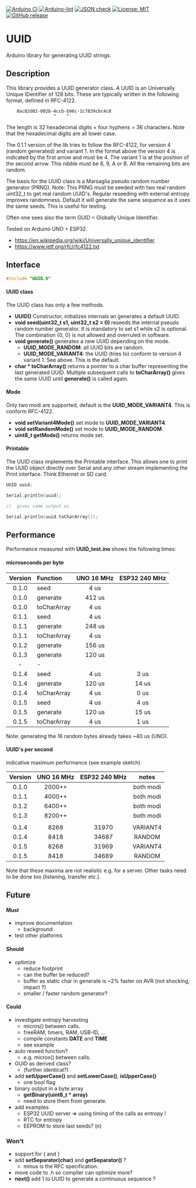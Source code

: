 
[![Arduino CI](https://github.com/RobTillaart/UUID/workflows/Arduino%20CI/badge.svg)](https://github.com/marketplace/actions/arduino_ci)
[![Arduino-lint](https://github.com/RobTillaart/UUID/actions/workflows/arduino-lint.yml/badge.svg)](https://github.com/RobTillaart/UUID/actions/workflows/arduino-lint.yml)
[![JSON check](https://github.com/RobTillaart/UUID/actions/workflows/jsoncheck.yml/badge.svg)](https://github.com/RobTillaart/UUID/actions/workflows/jsoncheck.yml)
[![License: MIT](https://img.shields.io/badge/license-MIT-green.svg)](https://github.com/RobTillaart/UUID/blob/master/LICENSE)
[![GitHub release](https://img.shields.io/github/release/RobTillaart/UUID.svg?maxAge=3600)](https://github.com/RobTillaart/UUID/releases)


# UUID

Arduino library for generating UUID strings.


## Description

This library provides a UUID generator class.
A UUID is an Universally Unique IDentifier of 128 bits.
These are typically written in the following format, defined in RFC-4122.

```
    0ac82d02-002b-4ccb-b96c-1c7839cbc4c0
                  ^    ^
```

The length is 32 hexadecimal digits + four hyphens = 36 characters.
Note that the hexadecimal digits are all lower case.

The 0.1.1 version of the lib tries to follow the RFC-4122, 
for version 4 (random generated) and variant 1.
In the format above the version 4 is indicated by the first arrow and must be 4.
The variant 1 is at the position of the second arrow. 
This nibble must be 8, 9, A or B.
All the remaining bits are random.

The basis for the UUID class is a Marsaglia pseudo random number generator (PRNG).
Note: This PRNG must be seeded with two real random uint32_t to get real random UUID's.
Regular reseeding with external entropy improves randomness.
Default it will generate the same sequence as it uses the same seeds.
This is useful for testing.

Often one sees also the term GUID = Globally Unique Identifier.

Tested on Arduino UNO + ESP32.

- https://en.wikipedia.org/wiki/Universally_unique_identifier
- https://www.ietf.org/rfc/rfc4122.txt


## Interface

```cpp
#include "UUID.h"
```

#### UUID class

The UUID class has only a few methods.

- **UUID()** Constructor, initializes internals an generates a default UUID.
- **void seed(uint32_t s1, uint32_t s2 = 0)** reseeds the internal 
pseudo random number generator.
It is mandatory to set s1 while s2 is optional.
The combination {0, 0} is not allowed and overruled in software.
- **void generate()** generates a new UUID depending on the mode.
  - **UUID_MODE_RANDOM**: all UUID bits are random.
  - **UUID_MODE_VARIANT4**: the UUID (tries to) conform to version 4 variant 1. See above. This is the default.
- **char \* toCharArray()** returns a pointer to a char buffer 
representing the last generated UUID. 
Multiple subsequent calls to **toCharArray()** gives the same UUID 
until **generate()** is called again.


#### Mode

Only two modi are supported, default is the **UUID_MODE_VARIANT4**.
This is conform RFC-4122.

- **void setVariant4Mode()** set mode to **UUID_MODE_VARIANT4**.
- **void setRandomMode()** set mode to **UUID_MODE_RANDOM**.
- **uint8_t getMode()** returns mode set.


#### Printable 

The UUID class implements the Printable interface.
This allows one to print the UUID object directly over Serial and any other
stream implementing the Print interface. Think Ethernet or SD card. 

```cpp
UUID uuid;

Serial.println(uuid);

//  gives same output as

Serial.println(uuid.toCharArray());
```


## Performance

Performance measured with **UUID_test.ino** shows the following times:


#### microseconds per byte

|  Version  |   Function    |  UNO 16 MHz  |  ESP32 240 MHz  |
|:---------:|:--------------|:------------:|:---------------:|
|   0.1.0   |  seed         |      4 us    |                 |
|   0.1.0   |  generate     |    412 us    |                 |
|   0.1.0   |  toCharArray  |      4 us    |                 |
|   0.1.1   |  seed         |      4 us    |                 |
|   0.1.1   |  generate     |    248 us    |                 |
|   0.1.1   |  toCharArray  |      4 us    |                 |
|   0.1.2   |  generate     |    156 us    |                 |
|   0.1.3   |  generate     |    120 us    |                 |
|   -       |  -            |              |                 |
|   0.1.4   |  seed         |      4 us    |       3 us      |
|   0.1.4   |  generate     |    120 us    |      14 us      |
|   0.1.4   |  toCharArray  |      4 us    |       0 us      |
|   0.1.5   |  seed         |      4 us    |       4 us      |
|   0.1.5   |  generate     |    120 us    |      15 us      |
|   0.1.5   |  toCharArray  |      4 us    |       1 us      |

Note: generating the 16 random bytes already takes ~40 us (UNO).


#### UUID's per second

indicative maximum performance (see example sketch)

|  Version  |  UNO 16 MHz  |  ESP32 240 MHz  |  notes      |
|:---------:|:------------:|:---------------:|:-----------:|
|   0.1.0   |    2000++    |                 |  both modi  |
|   0.1.1   |    4000++    |                 |  both modi  |
|   0.1.2   |    6400++    |                 |  both modi  |
|   0.1.3   |    8200++    |                 |  both modi  |
|           |              |                 |             |
|   0.1.4   |    8268      |     31970       |  VARIANT4   |
|   0.1.4   |    8418      |     34687       |  RANDOM     |
|   0.1.5   |    8268      |     31969       |  VARIANT4   |
|   0.1.5   |    8418      |     34689       |  RANDOM     |


Note that these maxima are not realistic e.g. for a server.
Other tasks need to be done too (listening, transfer etc.).


## Future


#### Must

- improve documentation
  - background
- test other platforms


#### Should

- optimize
  - reduce footprint
  - can the buffer be reduced?
  - buffer as static char in generate is ~2% faster on AVR
    (not shocking, impact ?)
  - smaller / faster random generator?


#### Could

- investigate entropy harvesting
  - micros() between calls.
  - freeRAM, timers, RAM, USB-ID, ...
  - compile constants __DATE__ and __TIME__
  - see example
- auto reseed function?
  - e.g. micros() between calls.
- GUID as derived class?
  - (further identical?)
- add **setUpperCase()** and **setLowerCase()**, **isUpperCase()**
  - one bool flag
- binary output in a byte array
  - **getBinary(uint8_t \* array)**
  - need to store them from generate.  
- add examples
  - ESP32 UUID server => using timing of the calls as entropy !
  - RTC for entropy
  - EEPROM to store last seeds? (n)


### Won't

- support for { and }
- add **setSeparator(char)** and **getSeparator()** ?  
  - minus is the RFC specification.
- move code to .h so compiler can optimize more?
- **next()** add 1 to UUID to generate a continuous sequence ?


